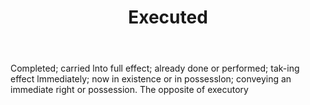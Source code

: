 ---
title: Executed
letter: E
permalink: "/definitions/bld-executed.html"
body: Completed; carried lnto full effect; already done or performed; tak-ing effect
  lmmediately; now in existence or in possesslon; conveying an immediate right or
  possession. The opposite of executory
published_at: '2018-07-07'
source: Black's Law Dictionary 2nd Ed (1910)
layout: post
---